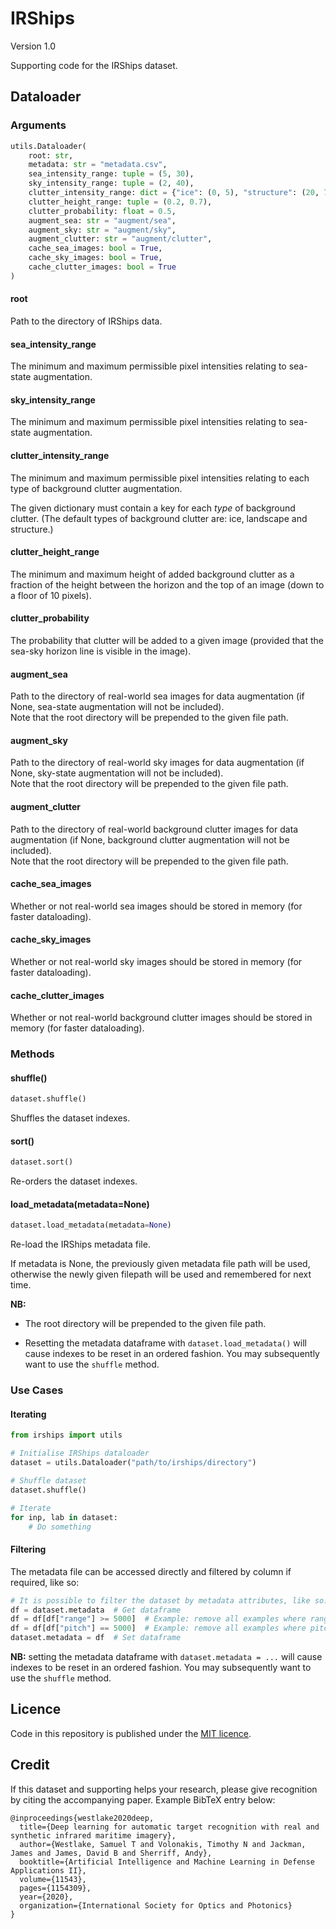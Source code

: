 # IRShips

Version 1.0

Supporting code for the IRShips dataset.

## Dataloader

### Arguments

```python
utils.Dataloader( 
    root: str, 
    metadata: str = "metadata.csv",
    sea_intensity_range: tuple = (5, 30), 
    sky_intensity_range: tuple = (2, 40),
    clutter_intensity_range: dict = {"ice": (0, 5), "structure": (20, 70), "landscape": (15, 60)},
    clutter_height_range: tuple = (0.2, 0.7),
    clutter_probability: float = 0.5,
    augment_sea: str = "augment/sea",
    augment_sky: str = "augment/sky",
    augment_clutter: str = "augment/clutter",
    cache_sea_images: bool = True,
    cache_sky_images: bool = True,
    cache_clutter_images: bool = True
)
```

#### root
        
Path to the directory of IRShips data.

#### sea_intensity_range

The minimum and maximum permissible pixel intensities relating to sea-state augmentation.

#### sky_intensity_range

The minimum and maximum permissible pixel intensities relating to sea-state augmentation.

#### clutter_intensity_range

The minimum and maximum permissible pixel intensities relating to each type of background clutter augmentation.

The given dictionary must contain a key for each *type* of background clutter. 
(The default types of background clutter are: ice, landscape and structure.)
        
#### clutter_height_range

The minimum and maximum height of added background clutter as a fraction of the height between the horizon and the top of an image (down to a floor of 10 pixels).
        
#### clutter_probability

The probability that clutter will be added to a given image (provided that the sea-sky horizon line is visible in the image).
        
#### augment_sea

Path to the directory of real-world sea images for data augmentation (if None, sea-state augmentation will not be included).   
Note that the root directory will be prepended to the given file path.   

#### augment_sky

Path to the directory of real-world sky images for data augmentation (if None, sky-state augmentation will not be included).   
Note that the root directory will be prepended to the given file path.   

#### augment_clutter

Path to the directory of real-world background clutter images for data augmentation (if None, background clutter augmentation will not be included).   
Note that the root directory will be prepended to the given file path.   

#### cache_sea_images

Whether or not real-world sea images should be stored in memory (for faster dataloading).

#### cache_sky_images

Whether or not real-world sky images should be stored in memory (for faster dataloading). 

#### cache_clutter_images

Whether or not real-world background clutter images should be stored in memory (for faster dataloading).   

### Methods

#### shuffle()

```python
dataset.shuffle()
```

Shuffles the dataset indexes.

#### sort()

```python
dataset.sort()
```

Re-orders the dataset indexes.

#### load_metadata(metadata=None)

```python
dataset.load_metadata(metadata=None)
```

Re-load the IRShips metadata file.

If metadata is None, the previously given metadata file path will be used, otherwise the newly given filepath will be used and remembered for next time. 

**NB:** 

- The root directory will be prepended to the given file path.      

- Resetting the metadata dataframe with `dataset.load_metadata()` will cause indexes to be reset in an ordered fashion.
You may subsequently want to use the `shuffle` method. 

        
### Use Cases

#### Iterating

```python
from irships import utils

# Initialise IRShips dataloader
dataset = utils.Dataloader("path/to/irships/directory")

# Shuffle dataset
dataset.shuffle()

# Iterate
for inp, lab in dataset:
    # Do something
```

#### Filtering

The metadata file can be accessed directly and filtered by column if required, like so: 

```python
# It is possible to filter the dataset by metadata attributes, like so: 
df = dataset.metadata  # Get dataframe
df = df[df["range"] >= 5000]  # Example: remove all examples where range < 5000m
df = df[df["pitch"] == 5000]  # Example: remove all examples where pitch != 0
dataset.metadata = df  # Set dataframe
```

**NB:** setting the metadata dataframe with `dataset.metadata = ...` will cause indexes to be reset in an ordered fashion.
You may subsequently want to use the `shuffle` method. 

## Licence

Code in this repository is published under the [MIT licence](LICENSE).

## Credit

If this dataset and supporting helps your research, please give recognition by citing the accompanying paper. 
Example BibTeX entry below:

```
@inproceedings{westlake2020deep,
  title={Deep learning for automatic target recognition with real and synthetic infrared maritime imagery},
  author={Westlake, Samuel T and Volonakis, Timothy N and Jackman, James and James, David B and Sherriff, Andy},
  booktitle={Artificial Intelligence and Machine Learning in Defense Applications II},
  volume={11543},
  pages={1154309},
  year={2020},
  organization={International Society for Optics and Photonics}
}
```